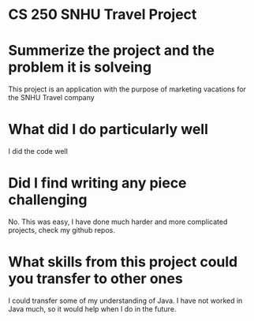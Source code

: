 # CS 250 SNHU Travel Project

# Summerize the project and the problem it is solveing

This project is an application with the purpose of marketing vacations for the SNHU Travel company

# What did I do particularly well

I did the code well

# Did I find writing any piece challenging

No. This was easy, I have done much harder and more complicated projects, check my github repos. 

# What skills from this project could you transfer to other ones

I could transfer some of my understanding of Java. I have not worked in Java much, so it would help when I do in the future.
